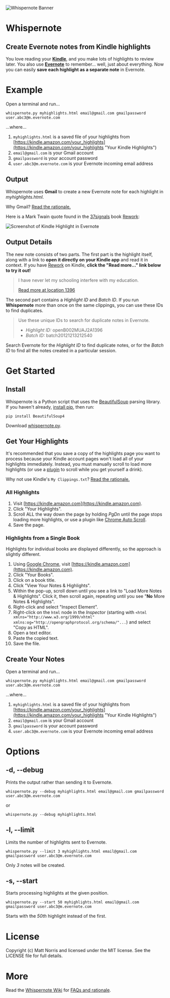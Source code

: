 ![Whispernote Banner](https://googledrive.com/host/0B2GEUe-OZRECV3BpNm1fam4tNk0/whispernote-banner.jpg "Whispernote")
# Whispernote
## Create Evernote notes from Kindle highlights

You love reading your [**Kindle**](https://kindle.amazon.com/), and you make lots of highlights to review later. You also use [**Evernote**](http://evernote.com) to remember... well, just about everything. Now you can easily **save each highlight as a separate note** in Evernote.

# Example

Open a terminal and run... 

    whispernote.py myhighlights.html email@gmail.com gmailpassword user.abc3@m.evernote.com

...where...

1. `myhighlights.html` is a saved file of your highlights from [https://kindle.amazon.com/your_highlights](https://kindle.amazon.com/your_highlights "Your Kindle Highlights")
2. `email@gmail.com` is your Gmail account
3. `gmailpassword` is your account password 
4. `user.abc3@m.evernote.com` is your Evernote incoming email address

## Output

Whispernote uses **Gmail** to create a new Evernote note for each highlight in *myhighlights.html*.

Why Gmail? [Read the rationale.](https://github.com/mattnorris/whispernote/wiki/FAQs)

Here is a Mark Twain quote found in the [37signals](http://37signals.com/) book [Rework](http://www.amazon.com/Rework-Jason-Fried/dp/0307463745):

<!-- Use Bootstrap class to center image. -->
<p class="text-center">
  <img alt="Screenshot of Kindle Highlight in Evernote" src="https://raw.github.com/mattnorris/whispernote/gh-pages/assets/img/kindle-highlight-in-evernote.png" />
</p>

## Output Details

The new note consists of two parts. The first part is the highlight itself, along with a link to **open it directly on your Kindle app** and read it in context. If you have [Rework](http://www.amazon.com/Rework-Jason-Fried/dp/0307463745) on Kindle, **click the "Read more..." link below to try it out!**

> I have never let my schooling interfere with my education.
>
> [Read more at location 1396](kindle://book?action=open&asin=B002MUAJ2A&location=1396 "Open this highlight on Kindle")

The second part contains a *Highlight ID* and *Batch ID*. If you run **Whispernote** more than once on the same clippings, you can use these IDs to find duplicates.

> Use these unique IDs to search for duplicate notes in Evernote.
>
> - *Highlight ID:* openB002MUAJ2A1396
> -    *Batch ID:* batch20121213212540

Search Evernote for the *Highlight ID* to find duplicate notes, or for the *Batch ID* to find all the notes created in a particular session. 

# Get Started 

## Install

Whispernote is a Python script that uses the [BeautifulSoup](http://www.crummy.com/software/BeautifulSoup/) parsing library. If you haven't already, [install pip](http://www.pip-installer.org/en/latest/installing.html), then run: 

    pip install BeautifulSoup4 

Download [whispernote.py](https://raw.github.com/mattnorris/whispernote/master/src/whispernote.py). 

## Get Your Highlights

It's recommended that you save a copy of the highlights page you want to process because your Kindle account pages won't load all of your highlights immediately. Instead, you must manually scroll to load more highlights (or use a [plugin](https://chrome.google.com/webstore/detail/auto-scroll/eochlhpceohhhfogfeladaifggikcjhk) to scroll while you get yourself a drink). 

Why not use Kindle's `My Clippings.txt`? [Read the rationale.](https://github.com/mattnorris/whispernote/wiki/FAQs)

### All Highlights

1. Visit [https://kindle.amazon.com](https://kindle.amazon.com). 
2. Click "Your Highlights". 
2. Scroll ALL the way down the page by holding *PgDn* until the page stops loading more highlights, or use a plugin like [Chrome Auto Scroll](https://chrome.google.com/webstore/detail/auto-scroll/eochlhpceohhhfogfeladaifggikcjhk). 
4. Save the page. 

### Highlights from a Single Book

Highlights for individual books are displayed differently, so the approach is slightly different. 

1. Using [Google Chrome](http://google.com/chrome), visit [https://kindle.amazon.com](https://kindle.amazon.com). 
2. Click "Your Books". 
3. Click on a book title. 
4. Click "View Your Notes & Highlights". 
5. Within the pop-up, scroll down until you see a link to "Load More Notes & Highlights". Click it, then scroll again, repeating until you see "**No** More Notes & Highlights".
6. Right-click and select "Inspect Element". 
7. Right-click on the `html` node in the *Inspector* (starting with `<html xmlns="http://www.w3.org/1999/xhtml" xmlns:og="http://opengraphprotocol.org/schema/"...`) and select "Copy as HTML". 
8. Open a text editor.
9. Paste the copied text. 
10. Save the file. 

## Create Your Notes

Open a terminal and run... 

    whispernote.py myhighlights.html email@gmail.com gmailpassword user.abc3@m.evernote.com

...where...

1. `myhighlights.html` is a saved file of your highlights from [https://kindle.amazon.com/your_highlights](https://kindle.amazon.com/your_highlights "Your Kindle Highlights")
2. `email@gmail.com` is your Gmail account
3. `gmailpassword` is your account password 
4. `user.abc3@m.evernote.com` is your Evernote incoming email address

# Options

## -d, --debug

Prints the output rather than sending it to Evernote. 

    whispernote.py --debug myhighlights.html email@gmail.com gmailpassword user.abc3@m.evernote.com

or 

    whispernote.py --debug myhighlights.html

## -l, --limit

Limits the number of highlights sent to Evernote. 
    
    whispernote.py --limit 3 myhighlights.html email@gmail.com gmailpassword user.abc3@m.evernote.com

Only *3* notes will be created. 

## -s, --start

Starts processing highlights at the given position. 

    whispernote.py --start 50 myhighlights.html email@gmail.com gmailpassword user.abc3@m.evernote.com

Starts with the *50th* highlight instead of the first. 

# License 

Copyright (c) Matt Norris and licensed under the MIT license. See the LICENSE file for full details.

# More 

Read the [Whispernote Wiki](https://github.com/mattnorris/whispernote/wiki) for [FAQs and rationale](https://github.com/mattnorris/whispernote/wiki/FAQs).
